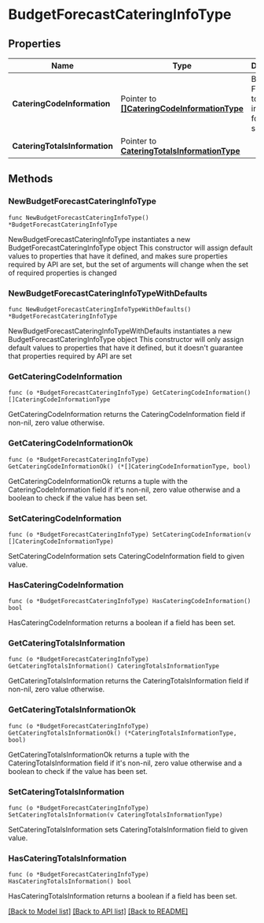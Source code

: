 # BudgetForecastCateringInfoType

## Properties

Name | Type | Description | Notes
------------ | ------------- | ------------- | -------------
**CateringCodeInformation** | Pointer to [**[]CateringCodeInformationType**](CateringCodeInformationType.md) | Budget Forecast totals information for Catering segment. | [optional] 
**CateringTotalsInformation** | Pointer to [**CateringTotalsInformationType**](CateringTotalsInformationType.md) |  | [optional] 

## Methods

### NewBudgetForecastCateringInfoType

`func NewBudgetForecastCateringInfoType() *BudgetForecastCateringInfoType`

NewBudgetForecastCateringInfoType instantiates a new BudgetForecastCateringInfoType object
This constructor will assign default values to properties that have it defined,
and makes sure properties required by API are set, but the set of arguments
will change when the set of required properties is changed

### NewBudgetForecastCateringInfoTypeWithDefaults

`func NewBudgetForecastCateringInfoTypeWithDefaults() *BudgetForecastCateringInfoType`

NewBudgetForecastCateringInfoTypeWithDefaults instantiates a new BudgetForecastCateringInfoType object
This constructor will only assign default values to properties that have it defined,
but it doesn't guarantee that properties required by API are set

### GetCateringCodeInformation

`func (o *BudgetForecastCateringInfoType) GetCateringCodeInformation() []CateringCodeInformationType`

GetCateringCodeInformation returns the CateringCodeInformation field if non-nil, zero value otherwise.

### GetCateringCodeInformationOk

`func (o *BudgetForecastCateringInfoType) GetCateringCodeInformationOk() (*[]CateringCodeInformationType, bool)`

GetCateringCodeInformationOk returns a tuple with the CateringCodeInformation field if it's non-nil, zero value otherwise
and a boolean to check if the value has been set.

### SetCateringCodeInformation

`func (o *BudgetForecastCateringInfoType) SetCateringCodeInformation(v []CateringCodeInformationType)`

SetCateringCodeInformation sets CateringCodeInformation field to given value.

### HasCateringCodeInformation

`func (o *BudgetForecastCateringInfoType) HasCateringCodeInformation() bool`

HasCateringCodeInformation returns a boolean if a field has been set.

### GetCateringTotalsInformation

`func (o *BudgetForecastCateringInfoType) GetCateringTotalsInformation() CateringTotalsInformationType`

GetCateringTotalsInformation returns the CateringTotalsInformation field if non-nil, zero value otherwise.

### GetCateringTotalsInformationOk

`func (o *BudgetForecastCateringInfoType) GetCateringTotalsInformationOk() (*CateringTotalsInformationType, bool)`

GetCateringTotalsInformationOk returns a tuple with the CateringTotalsInformation field if it's non-nil, zero value otherwise
and a boolean to check if the value has been set.

### SetCateringTotalsInformation

`func (o *BudgetForecastCateringInfoType) SetCateringTotalsInformation(v CateringTotalsInformationType)`

SetCateringTotalsInformation sets CateringTotalsInformation field to given value.

### HasCateringTotalsInformation

`func (o *BudgetForecastCateringInfoType) HasCateringTotalsInformation() bool`

HasCateringTotalsInformation returns a boolean if a field has been set.


[[Back to Model list]](../README.md#documentation-for-models) [[Back to API list]](../README.md#documentation-for-api-endpoints) [[Back to README]](../README.md)


